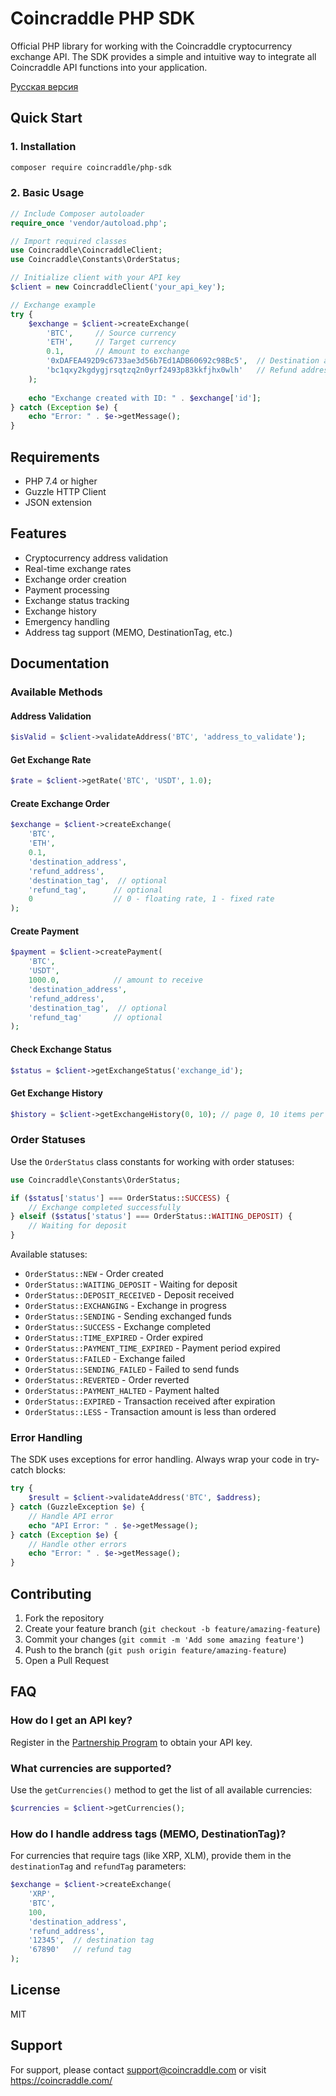 # Coincraddle PHP SDK

Official PHP library for working with the Coincraddle cryptocurrency exchange API. The SDK provides a simple and intuitive way to integrate all Coincraddle API functions into your application.

[Русская версия](README_RU.md)

## Quick Start

### 1. Installation

```bash
composer require coincraddle/php-sdk
```

### 2. Basic Usage

```php
// Include Composer autoloader
require_once 'vendor/autoload.php';

// Import required classes
use Coincraddle\CoincraddleClient;
use Coincraddle\Constants\OrderStatus;

// Initialize client with your API key
$client = new CoincraddleClient('your_api_key');

// Exchange example
try {
    $exchange = $client->createExchange(
        'BTC',     // Source currency
        'ETH',     // Target currency
        0.1,       // Amount to exchange
        '0xDAFEA492D9c6733ae3d56b7Ed1ADB60692c98Bc5',  // Destination address
        'bc1qxy2kgdygjrsqtzq2n0yrf2493p83kkfjhx0wlh'   // Refund address
    );
    
    echo "Exchange created with ID: " . $exchange['id'];
} catch (Exception $e) {
    echo "Error: " . $e->getMessage();
}
```

## Requirements

- PHP 7.4 or higher
- Guzzle HTTP Client
- JSON extension

## Features

- Cryptocurrency address validation
- Real-time exchange rates
- Exchange order creation
- Payment processing
- Exchange status tracking
- Exchange history
- Emergency handling
- Address tag support (MEMO, DestinationTag, etc.)

## Documentation

### Available Methods

#### Address Validation
```php
$isValid = $client->validateAddress('BTC', 'address_to_validate');
```

#### Get Exchange Rate
```php
$rate = $client->getRate('BTC', 'USDT', 1.0);
```

#### Create Exchange Order
```php
$exchange = $client->createExchange(
    'BTC',
    'ETH',
    0.1,
    'destination_address',
    'refund_address',
    'destination_tag',  // optional
    'refund_tag',      // optional
    0                  // 0 - floating rate, 1 - fixed rate
);
```

#### Create Payment
```php
$payment = $client->createPayment(
    'BTC',
    'USDT',
    1000.0,            // amount to receive
    'destination_address',
    'refund_address',
    'destination_tag',  // optional
    'refund_tag'       // optional
);
```

#### Check Exchange Status
```php
$status = $client->getExchangeStatus('exchange_id');
```

#### Get Exchange History
```php
$history = $client->getExchangeHistory(0, 10); // page 0, 10 items per page
```

### Order Statuses

Use the `OrderStatus` class constants for working with order statuses:

```php
use Coincraddle\Constants\OrderStatus;

if ($status['status'] === OrderStatus::SUCCESS) {
    // Exchange completed successfully
} elseif ($status['status'] === OrderStatus::WAITING_DEPOSIT) {
    // Waiting for deposit
}
```

Available statuses:
- `OrderStatus::NEW` - Order created
- `OrderStatus::WAITING_DEPOSIT` - Waiting for deposit
- `OrderStatus::DEPOSIT_RECEIVED` - Deposit received
- `OrderStatus::EXCHANGING` - Exchange in progress
- `OrderStatus::SENDING` - Sending exchanged funds
- `OrderStatus::SUCCESS` - Exchange completed
- `OrderStatus::TIME_EXPIRED` - Order expired
- `OrderStatus::PAYMENT_TIME_EXPIRED` - Payment period expired
- `OrderStatus::FAILED` - Exchange failed
- `OrderStatus::SENDING_FAILED` - Failed to send funds
- `OrderStatus::REVERTED` - Order reverted
- `OrderStatus::PAYMENT_HALTED` - Payment halted
- `OrderStatus::EXPIRED` - Transaction received after expiration
- `OrderStatus::LESS` - Transaction amount is less than ordered

### Error Handling

The SDK uses exceptions for error handling. Always wrap your code in try-catch blocks:

```php
try {
    $result = $client->validateAddress('BTC', $address);
} catch (GuzzleException $e) {
    // Handle API error
    echo "API Error: " . $e->getMessage();
} catch (Exception $e) {
    // Handle other errors
    echo "Error: " . $e->getMessage();
}
```

## Contributing

1. Fork the repository
2. Create your feature branch (`git checkout -b feature/amazing-feature`)
3. Commit your changes (`git commit -m 'Add some amazing feature'`)
4. Push to the branch (`git push origin feature/amazing-feature`)
5. Open a Pull Request

## FAQ

### How do I get an API key?
Register in the [Partnership Program](https://coincraddle.com/partner/register) to obtain your API key.

### What currencies are supported?
Use the `getCurrencies()` method to get the list of all available currencies:
```php
$currencies = $client->getCurrencies();
```

### How do I handle address tags (MEMO, DestinationTag)?
For currencies that require tags (like XRP, XLM), provide them in the `destinationTag` and `refundTag` parameters:
```php
$exchange = $client->createExchange(
    'XRP',
    'BTC',
    100,
    'destination_address',
    'refund_address',
    '12345',  // destination tag
    '67890'   // refund tag
);
```

## License

MIT

## Support

For support, please contact support@coincraddle.com or visit https://coincraddle.com/ 